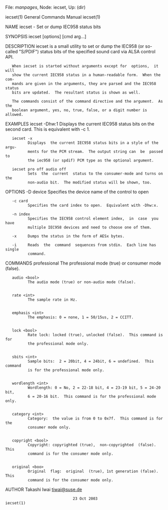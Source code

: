 File: *manpages*,  Node: iecset,  Up: (dir)

iecset(1)                   General Commands Manual                  iecset(1)



NAME
       iecset - Set or dump IEC958 status bits


SYNOPSIS
       iecset [options] [cmd arg...]


DESCRIPTION
       iecset  is  a  small  utility  to  set or dump the IEC958 (or so-called
       "S/PDIF") status bits of the specified sound card via ALSA control API.

       When iecset is started without arguments except for  options,  it  will
       show the current IEC958 status in a human-readable form.  When the com‐
       mands are given in the arguments, they are parsed and the IEC958 status
       bits are updated.  The resultant status is shown as well.

       The commands consist of the command directive and the argument.  As the
       boolean argument, yes, no, true, false, or a digit number is allowed.


EXAMPLES
       iecset -Dhw:1
              Displays the current IEC958 status  bits  on  the  second  card.
              This is equivalent with -c 1.

       iecset -x
              Displays  the current IEC958 status bits in a style of the argu‐
              ments for the PCM stream.  The output string can  be  passed  to
              the iec958 (or spdif) PCM type as the optional argument.

       iecset pro off audio off
              Sets  the  current  status to the consumer-mode and turns on the
              non-audio bit.  The modified status will be shown, too.


OPTIONS
       -D device
              Specifies the device name of the control to open

       -c card
              Specifies the card index to open.  Equivalent with -Dhw:x.

       -n index
              Specifies the IEC958 control element index,  in  case  you  have
              multiple IEC958 devices and need to choose one of them.

       -x     Dumps the status in the form of AESx bytes.

       -i     Reads  the  command  sequences from stdin.  Each line has single
              command.


COMMANDS
       professional <bool>
              The professional mode (true) or consumer mode (false).


       audio <bool>
              The audio mode (true) or non-audio mode (false).


       rate <int>
              The sample rate in Hz.


       emphasis <int>
              The emphasis: 0 = none, 1 = 50/15us, 2 = CCITT.


       lock <bool>
              Rate lock: locked (true), unlocked (false).  This command is for
              the professional mode only.


       sbits <int>
              Sample bits:  2 = 20bit, 4 = 24bit, 6 = undefined.  This command
              is for the professional mode only.


       wordlength <int>
              Wordlength: 0 = No, 2 = 22-18 bit, 4 = 23-19 bit, 5 = 24-20 bit,
              6 = 20-16 bit.  This command is for the professional mode only.


       category <int>
              Category:  the value is from 0 to 0x7f.  This command is for the
              consumer mode only.


       copyright <bool>
              Copyright: copyrighted (true),  non-copyrighted  (false).   This
              command is for the consumer mode only.


       original <boo>
              Original  flag:  original  (true), 1st generation (false).  This
              command is for the consumer mode only.


AUTHOR
       Takashi Iwai <tiwai@suse.de>



                                  23 Oct 2003                        iecset(1)
